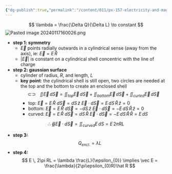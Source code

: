 ```yaml
---
{"dg-publish":true,"permalink":"/content/011/px-157-electricity-and-magnetism/px-157-b-electric-fields/i-field/px-157-b5c-electric-field-from-an-infinite-line-of-charge/","noteIcon":"1","created":"2024-10-01T18:27:10.073+01:00","updated":"2024-11-26T20:07:31.325+00:00"}
---
```


$$
\lambda = \frac{\Delta Q}{\Delta L} \to constant
$$
![Pasted image 20240117160026.png](/img/user/pics/Pasted%20image%2020240117160026.png)
- **step 1: symmetry**
	- $\vec E$ points radially outwards in a cylindrical sense (away from the axis), ie: $\vec E = E \, \hat R$
	- $|\vec E|$ is constant on a cylindrical shell concentric with the line of charge
- **step 2: gaussian surface**
	- cylinder of radius, $R$, and length, $L$
	- **key point**: the cylindrical shell is still open, two circles are needed at the top and the bottom to create an enclosed shell
	$$\newcommand{\oiint}{\subset\!\supset \!\!\!\!\!\!\!\!\!\!\iint}
	\oiint \vec E \, d\vec S = \iint_{top} \vec E \, d\vec S + \iint_{bottom}\vec E \, d\vec S + \iint _{curled} \vec E \, d\vec S$$
		- top: 
			$\vec E = E \, \hat R$
			$d\vec S = dS \, \hat z$
			$\vec E \cdot d\vec S = E \, dS \, \hat R \, \hat z = 0$
		- bottom: 
			$\vec E = E \,\hat R$ 
			$d\vec S = -dS \, \hat z$
			$\vec E \cdot d\vec S = -E \, dS \, \hat R \, \hat z = 0$
		- curved: 
			$\vec E = E \,\hat R$ 
			$d\vec S = dS \, \hat R$
			$\vec E \cdot d\vec S = -E \, dS \, \hat R \, \hat R = E \, dS$
	
$$
\therefore \;\oiint \vec E \cdot d\vec S = \iint_{curved}E \, dS = E \, 2\pi R L
$$
- **step 3:**
$$
Q_{encl.}=\lambda L
$$
- **step 4:**
$$
E \, 2\pi RL = \lambda \frac{L}{\epsilon_{0}} \implies \vec E = \frac{\lambda}{2\pi\epsilon_{0}R}\hat R
$$


